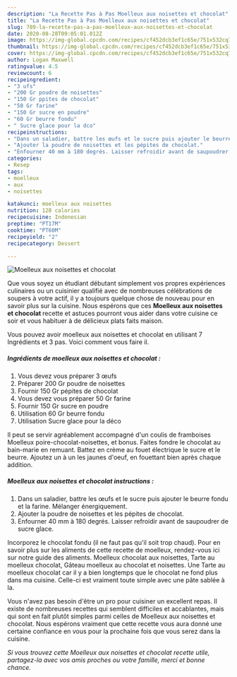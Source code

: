 ```yaml
---
description: "La Recette Pas à Pas Moelleux aux noisettes et chocolat"
title: "La Recette Pas à Pas Moelleux aux noisettes et chocolat"
slug: 789-la-recette-pas-a-pas-moelleux-aux-noisettes-et-chocolat
date: 2020-08-28T09:05:01.012Z
image: https://img-global.cpcdn.com/recipes/cf452dcb3ef1c65e/751x532cq70/moelleux-aux-noisettes-et-chocolat-photo-principale-de-la-recette.jpg
thumbnail: https://img-global.cpcdn.com/recipes/cf452dcb3ef1c65e/751x532cq70/moelleux-aux-noisettes-et-chocolat-photo-principale-de-la-recette.jpg
cover: https://img-global.cpcdn.com/recipes/cf452dcb3ef1c65e/751x532cq70/moelleux-aux-noisettes-et-chocolat-photo-principale-de-la-recette.jpg
author: Logan Maxwell
ratingvalue: 4.5
reviewcount: 6
recipeingredient:
- "3 ufs"
- "200 Gr poudre de noisettes"
- "150 Gr ppites de chocolat"
- "50 Gr farine"
- "150 Gr sucre en poudre"
- "60 Gr beurre fondu"
- " Sucre glace pour la dco"
recipeinstructions:
- "Dans un saladier, battre les œufs et le sucre puis ajouter le beurre fondu et la farine. Mélanger énergiquement."
- "Ajouter la poudre de noisettes et les pépites de chocolat."
- "Enfourner 40 mm à 180 degrés. Laisser refroidir avant de saupoudrer de sucre glace."
categories:
- Resep
tags:
- moelleux
- aux
- noisettes

katakunci: moelleux aux noisettes 
nutrition: 128 calories
recipecuisine: Indonesian
preptime: "PT17M"
cooktime: "PT60M"
recipeyield: "2"
recipecategory: Dessert

---
```



![Moelleux aux noisettes et chocolat](https://img-global.cpcdn.com/recipes/cf452dcb3ef1c65e/751x532cq70/moelleux-aux-noisettes-et-chocolat-photo-principale-de-la-recette.jpg)

Que vous soyez un étudiant débutant simplement vos propres expériences culinaires ou un cuisinier qualifié avec de nombreuses célébrations de soupers à votre actif, il y a toujours quelque chose de nouveau pour en savoir plus sur la cuisine. Nous espérons que ces <strong> Moelleux aux noisettes et chocolat </strong> recette et astuces pourront vous aider dans votre cuisine ce soir et vous habituer à de délicieux plats faits maison.

<!--inarticleads1-->

Vous pouvez avoir moelleux aux noisettes et chocolat en utilisant 7 Ingrédients et 3 pas. Voici comment vous faire il.

##### Ingrédients de moelleux aux noisettes et chocolat :

1. Vous devez vous préparer 3 œufs
1. Préparer 200 Gr poudre de noisettes
1. Fournir 150 Gr pépites de chocolat
1. Vous devez vous préparer 50 Gr farine
1. Fournir 150 Gr sucre en poudre
1. Utilisation 60 Gr beurre fondu
1. Utilisation  Sucre glace pour la déco


Il peut se servir agréablement accompagné d&#39;un coulis de framboises Moelleux poire-chocolat-noisettes, et bonus. Faites fondre le chocolat au bain-marie en remuant. Battez en crème au fouet électrique le sucre et le beurre. Ajoutez un à un les jaunes d&#39;oeuf, en fouettant bien après chaque addition. 

<!--inarticleads2-->

##### Moelleux aux noisettes et chocolat instructions :

1. Dans un saladier, battre les œufs et le sucre puis ajouter le beurre fondu et la farine. Mélanger énergiquement.
1. Ajouter la poudre de noisettes et les pépites de chocolat.
1. Enfourner 40 mm à 180 degrés. Laisser refroidir avant de saupoudrer de sucre glace.


Incorporez le chocolat fondu (il ne faut pas qu&#39;il soit trop chaud). Pour en savoir plus sur les aliments de cette recette de moelleux, rendez-vous ici sur notre guide des aliments. Moelleux chocolat aux noisettes, Tarte au moelleux chocolat, Gâteau moelleux au chocolat et noisettes. Une Tarte au moelleux chocolat car il y a bien longtemps que le chocolat ne fond plus dans ma cuisine. Celle-ci est vraiment toute simple avec une pâte sablée à la. 

<!--inarticleads1-->

<p>
Vous n'avez pas besoin d'être un pro pour cuisiner un excellent repas. Il existe de nombreuses recettes qui semblent difficiles et accablantes, mais qui sont en fait plutôt simples parmi celles de Moelleux aux noisettes et chocolat. Nous espérons vraiment que cette recette vous aura donné une certaine confiance en vous pour la prochaine fois que vous serez dans la cuisine.
</p>

<p>
<i>Si vous trouvez cette Moelleux aux noisettes et chocolat recette utile, partagez-la avec vos amis proches ou votre famille, merci et bonne chance.</i>
</p>
